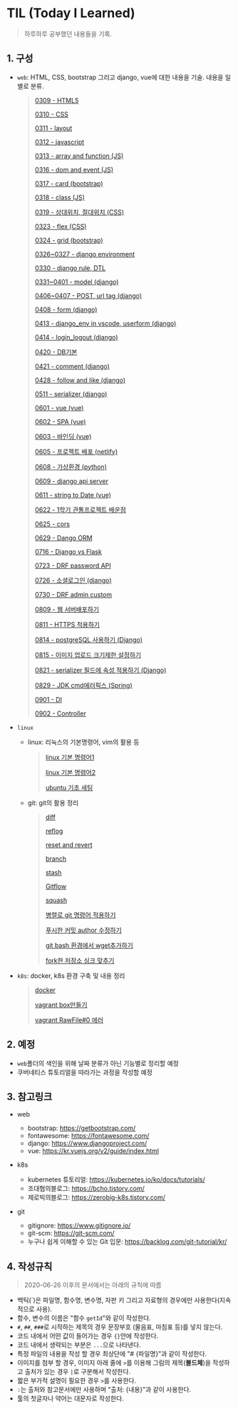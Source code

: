 # TIL (Today I Learned)

> 하루하루 공부했던 내용들을 기록.



## 1. 구성

- `web`: HTML, CSS, bootstrap 그리고 django, vue에 대한 내용을 기술. 내용을 일별로 분류.

  > [0309 - HTML5](https://github.com/minseokkang8571/TIL/tree/master/web/0309)
  >
  > [0310 - CSS](https://github.com/minseokkang8571/TIL/tree/master/web/0310)
  >
  > [0311 - layout](https://github.com/minseokkang8571/TIL/tree/master/web/0311)
  >
  > [0312 - javascript](https://github.com/minseokkang8571/TIL/tree/master/web/0312)
  >
  > [0313 - array and function (JS)](https://github.com/minseokkang8571/TIL/tree/master/web/0313)
  >
  > [0316 - dom and event (JS)](https://github.com/minseokkang8571/TIL/tree/master/web/0316)
  >
  > [0317 - card (bootstrap)](https://github.com/minseokkang8571/TIL/tree/master/web/0317)
  >
  > [0318 - class (JS)](https://github.com/minseokkang8571/TIL/tree/master/web/0318)
  >
  > [0319 - 상대위치, 절대위치 (CSS)](https://github.com/minseokkang8571/TIL/tree/master/web/0319)
  >
  > [0323 - flex (CSS)](https://github.com/minseokkang8571/TIL/tree/master/web/0323)
  >
  > [0324 - grid (bootstrap)](https://github.com/minseokkang8571/TIL/tree/master/web/0324)
  >
  > [0326~0327 - django environment](https://github.com/minseokkang8571/TIL/tree/master/web/0326~0327)
  >
  > [0330 - django rule, DTL](https://github.com/minseokkang8571/TIL/tree/master/web/0330)
  >
  > [0331~0401 - model (django)](https://github.com/minseokkang8571/TIL/tree/master/web/0331~0401)
  >
  > [0406~0407 - POST, url tag (django)](https://github.com/minseokkang8571/TIL/tree/master/web/0406~0407)
  >
  > [0408 - form (django)](https://github.com/minseokkang8571/TIL/tree/master/web/0408)
  >
  > [0413 - django_env in vscode, userform (django)](https://github.com/minseokkang8571/TIL/tree/master/web/0413)
  >
  > [0414 - login_logout (django)](https://github.com/minseokkang8571/TIL/tree/master/web/0414)
  >
  > [0420 - DB기본](https://github.com/minseokkang8571/TIL/tree/master/web/0420)
  >
  > [0421 - comment (django)](https://github.com/minseokkang8571/TIL/tree/master/web/0421)
  >
  > [0428 - follow and like (django)](https://github.com/minseokkang8571/TIL/tree/master/web/0428)
  >
  > [0511 - serializer (django)](https://github.com/minseokkang8571/TIL/tree/master/web/0511)
  >
  > [0601 - vue (vue)](https://github.com/minseokkang8571/TIL/tree/master/web/0601)
  >
  > [0602 - SPA (vue)](https://github.com/minseokkang8571/TIL/tree/master/web/0602)
  >
  > [0603 - 바인딩 (vue)](https://github.com/minseokkang8571/TIL/tree/master/web/0603)
  >
  > [0605 - 프로젝트 배포 (netlify)](https://github.com/minseokkang8571/TIL/tree/master/web/0605)
  >
  > [0608 - 가상환경 (python)](https://github.com/minseokkang8571/TIL/tree/master/web/0608)
  >
  > [0609 - django api server](https://github.com/minseokkang8571/TIL/tree/master/web/0609)
  >
  > [0611 - string to Date (vue)](https://github.com/minseokkang8571/TIL/tree/master/web/0611)
  >
  > [0622 - 1학기 관통프로젝트 배운점](https://github.com/minseokkang8571/TIL/tree/master/web/0622)
  >
  > [0625 - cors](https://github.com/minseokkang8571/TIL/tree/master/web/0625)
  >
  > [0629 - Dango ORM](https://github.com/minseokkang8571/TIL/tree/master/web/0629)
  >
  > [0716 - Django vs Flask](web/0716/Django%20vs%20Flask.md)
  >
  > [0723 - DRF password API](https://github.com/minseokkang8571/TIL/blob/master/web/0723/DRF%20password%20API.md)
  >
  > [0726 - 소셜로그인 (django)](https://github.com/minseokkang8571/TIL/blob/master/web/0726/소셜로그인.md)
  >
  > [0730 - DRF admin custom](https://github.com/minseokkang8571/TIL/blob/master/web/0730/DRF%20admin%20custom.md)
  >
  > [0809 - 웹 서버배포하기](https://github.com/minseokkang8571/TIL/blob/master/web/0809/%EC%9B%B9%20%EC%84%9C%EB%B2%84%EB%B0%B0%ED%8F%AC%ED%95%98%EA%B8%B0.md)
  >
  > [0811 - HTTPS 적용하기](https://github.com/minseokkang8571/TIL/blob/master/web/0811/HTTPS%20%EC%A0%81%EC%9A%A9%ED%95%98%EA%B8%B0.md)
  >
  > [0814 - postgreSQL 사용하기 (Django)](https://github.com/minseokkang8571/TIL/blob/master/web/0814/Django%20postgreSQL%20%EC%82%AC%EC%9A%A9%ED%95%98%EA%B8%B0.md)
  >
  > [0815 - 이미지 업로드 크기제한 설정하기](https://github.com/minseokkang8571/TIL/blob/master/web/0815/%EC%9D%B4%EB%AF%B8%EC%A7%80%20%EC%97%85%EB%A1%9C%EB%93%9C%20%ED%81%AC%EA%B8%B0%EC%A0%9C%ED%95%9C%20%EC%84%A4%EC%A0%95%ED%95%98%EA%B8%B0.md)
  >
  > [0821 - serializer 필드에 속성 적용하기 (Django)](https://github.com/minseokkang8571/TIL/blob/master/web/0821/serializer%20%ED%95%84%EB%93%9C%EC%97%90%20%EC%86%8D%EC%84%B1%20%EC%A0%81%EC%9A%A9%ED%95%98%EA%B8%B0.md)
  >
  > [0829 - JDK cmd에러픽스 (Spring)](https://github.com/minseokkang8571/TIL/blob/master/web/0829/JDK%20cmd%EC%97%90%EB%9F%AC%ED%94%BD%EC%8A%A4.md)
  >
  > [0901 - DI](https://github.com/minseokkang8571/TIL/blob/master/web/0901/DI.md)
  >
  > [0902 - Controller](https://github.com/minseokkang8571/TIL/blob/master/web/0902/Controller.md)

- `linux`

  - linux: 리눅스의 기본명령어, vim의 활용 등

    >[linux 기본 명령어1](https://github.com/minseokkang8571/TIL/tree/master/linux/linux/linux%20기본%20명령어1)
    >
    >[linux 기본 명령어2](https://github.com/minseokkang8571/TIL/tree/master/linux/linux/linux%20기본%20명령어2)
    >
    >[ubuntu 기초 세팅](https://github.com/minseokkang8571/TIL/tree/master/linux/linux/ubuntu%20기초%20세팅)

  - git: git의 활용 정리

    >[diff](https://github.com/minseokkang8571/TIL/tree/master/linux/git/diff)
    >
    >[reflog](https://github.com/minseokkang8571/TIL/tree/master/linux/git/reflog)
    >
    >[reset and revert](https://github.com/minseokkang8571/TIL/tree/master/linux/git/reset%20and%20revert)
    >
    >[branch](https://github.com/minseokkang8571/TIL/tree/master/linux/git/branch)
    >
    >[stash](https://github.com/minseokkang8571/TIL/tree/master/linux/git/stash)
    >
    >[Gitflow](https://github.com/minseokkang8571/TIL/blob/master/linux/git/gitflow/Gitflow.md)
    >
    >[squash](https://github.com/minseokkang8571/TIL/blob/master/linux/git/squash/squash.md)
    >
    >[병렬로 git 명령어 적용하기](https://github.com/minseokkang8571/TIL/tree/master/linux/git/병렬로%20git%20명령어%20적용하기)
    >
    >[푸시한 커밋 author 수정하기](https://github.com/minseokkang8571/TIL/tree/master/linux/git/푸시한%20커밋%20author%20수정하기)
    >
    >[git bash 환경에서 wget추가하기](https://github.com/minseokkang8571/TIL/tree/master/linux/git/git%20bash%20환경에서%20wget%20추가하기)
    >
    >[fork한 저장소 싱크 맞추기](https://github.com/minseokkang8571/TIL/tree/master/linux/git/fork한%20저장소%20싱크%20맞추기)

- `k8s`: docker, k8s 환경 구축 및 내용 정리

  > [docker](https://github.com/minseokkang8571/TIL/tree/master/k8s/docker)
  >
  > [vagrant box만들기](https://github.com/minseokkang8571/TIL/tree/master/k8s/vagrant%20box만들기)
  >
  > [vagrant RawFile#0 에러](https://github.com/minseokkang8571/TIL/tree/master/k8s/vagrant%20RawFile%230%20에러)

  

## 2. 예정

- `web`폴더의 색인을 위해 날짜 분류가 아닌 기능별로 정리할 예정
- 쿠버네티스 튜토리얼을 따라가는 과정을 작성할 예정



## 3. 참고링크

- web

  - bootstrap: https://getbootstrap.com/
  - fontawesome: https://fontawesome.com/
  - django: https://www.djangoproject.com/
  - vue: https://kr.vuejs.org/v2/guide/index.html
- k8s

  - kubernetes 튜토리얼: https://kubernetes.io/ko/docs/tutorials/
  - 조대협의블로그:  https://bcho.tistory.com/
  - 제로빅의블로그: https://zerobig-k8s.tistory.com/

- git
  - gitignore: https://www.gitignore.io/
  - git-scm: https://git-scm.com/
  - 누구나 쉽게 이해할 수 있는 Git 입문: https://backlog.com/git-tutorial/kr/



## 4. 작성규칙

> 2020-06-26 이후의 문서에서는 아래의 규칙에 따름



- 백틱(`)은 파일명, 함수명, 변수명, 자판 키 그리고 자료형의 경우에만 사용한다(지속적으로 사용).
- 함수, 변수의 이름은 "함수 `getId`"와 같이 작성한다.
- `#`, `##`, `###`로 시작하는 제목의 경우 문장부호 (물음표, 마침표 등)를 넣지 않는다.
- 코드 내에서 어떤 값이 들어가는 경우 `{}`안에 작성한다.
- 코드 내에서 생략되는 부분은 `...`으로 나타낸다.
- 특정 파일의 내용을 작성 할 경우 최상단에 "# {파일명}"과 같이 작성한다.
- 이미지를 첨부 할 경우, 이미지 아래 줄에 `>`를 이용해 그림의 제목(**볼드체**)을 작성하고 출처가 있는 경우 `|`로 구분해서 작성한다.
- 짧은 부가적 설명이 필요한 경우 `>`를 사용한다.
- `:`는 출처와 참고문서에만 사용하며 "출처: {내용}"과 같이 사용한다.
- 툴의 첫글자나 약어는 대문자로 작성한다.